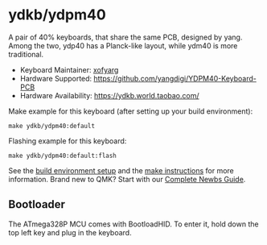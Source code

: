 # ydkb/ydpm40

A pair of 40% keyboards, that share the same PCB, designed by yang. Among the two, ydp40 has a Planck-like layout, while ydm40 is more traditional.

* Keyboard Maintainer: [xofyarg](https://github.com/xofyarg)
* Hardware Supported: https://github.com/yangdigi/YDPM40-Keyboard-PCB
* Hardware Availability: https://ydkb.world.taobao.com/

Make example for this keyboard (after setting up your build environment):

    make ydkb/ydpm40:default

Flashing example for this keyboard:

    make ydkb/ydpm40:default:flash

See the [build environment setup](https://docs.qmk.fm/#/getting_started_build_tools) and the [make instructions](https://docs.qmk.fm/#/getting_started_make_guide) for more information. Brand new to QMK? Start with our [Complete Newbs Guide](https://docs.qmk.fm/#/newbs).

## Bootloader

The ATmega328P MCU comes with BootloadHID. To enter it, hold down the
top left key and plug in the keyboard.
